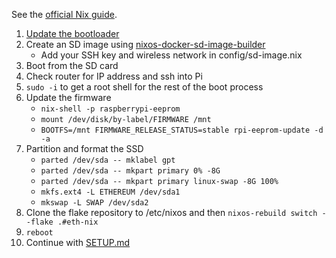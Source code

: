 See the [official Nix guide][guide].

1. [Update the bootloader][bootloader]
2. Create an SD image using [nixos-docker-sd-image-builder][image-builder]
    - Add your SSH key and wireless network in config/sd-image.nix
3. Boot from the SD card
4. Check router for IP address and ssh into Pi
5. `sudo -i` to get a root shell for the rest of the boot process
6. Update the firmware
    - `nix-shell -p raspberrypi-eeprom`
    - `mount /dev/disk/by-label/FIRMWARE /mnt`
    - `BOOTFS=/mnt FIRMWARE_RELEASE_STATUS=stable rpi-eeprom-update -d -a`
7. Partition and format the SSD
    - `parted /dev/sda -- mklabel gpt`
    - `parted /dev/sda -- mkpart primary 0% -8G`
    - `parted /dev/sda -- mkpart primary linux-swap -8G 100%`
    - `mkfs.ext4 -L ETHEREUM /dev/sda1`
    - `mkswap -L SWAP /dev/sda2`
8. Clone the flake repository to /etc/nixos and then `nixos-rebuild switch --flake .#eth-nix`
9. `reboot`
10. Continue with [SETUP.md](./SETUP.md)

[guide]: https://nixos.org/guides/installing-nixos-on-a-raspberry-pi.html
[bootloader]: https://www.raspberrypi.com/documentation/computers/raspberry-pi.html#updating-the-bootloader
[image-builder]: https://github.com/Robertof/nixos-docker-sd-image-builder
